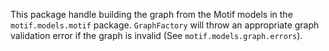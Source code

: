 This package handle building the graph from the Motif models in the `motif.models.motif` package. `GraphFactory`
 will throw an appropriate graph validation error if the graph is invalid (See `motif.models.graph.errors`).